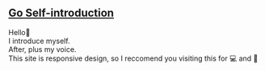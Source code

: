 <a href="https://kashimanami.github.io/" target="_blank" rel="noopener noreferrer">Go Self-introduction</a>
---
Hello👋  
I introduce myself.  
After, plus my voice.  
This site is responsive design, so I reccomend you visiting this for 💻 and 📱
